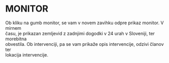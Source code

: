 # MONITOR

Ob kliku na gumb monitor, se vam v novem zavihku odpre prikaz monitor. V mirnem\
času, je prikazan zemljevid z zadnjimi dogodki v 24 urah v Sloveniji, ter morebitna\
obvestila. Ob intervenciji, pa se vam prikaže opis intervencije, odzivi članov ter\
lokacija intervencije.
